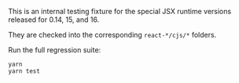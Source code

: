 
This is an internal testing fixture for the special JSX runtime versions released for 0.14, 15, and 16.

They are checked into the corresponding `react-*/cjs/*` folders.

Run the full regression suite:

```
yarn
yarn test
```

